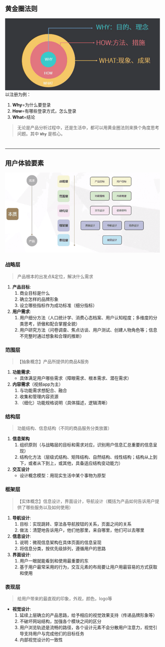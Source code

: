 ## 黄金圈法则
![alt](images/2_1.png)
以注册为例：   
1. **Why**=为什么要登录
2. **How**=有哪些登录方式，怎么登录
3. **What**=结论

>无论是产品分析过程中，还是生活中，都可以用黄金圈法则来换个角度思考问题。其中 **`Why`** 是核心。

#   
---
## 用户体验要素
![alt](images/2_3.png) 

### 战略层
>产品根本的出发点&定位，解决什么需求
1. **产品目标**:
    1. 商业目标是什么 
    2. 确立怎样的品牌形象 
    3. 设立哪些指标作为成功标准（细分指标） 
2. **用户需求**:
    1. 用户细分方法（人口统计学、消费心态档案、用户认知程度；多维度的分类思考，骄傲和配合掌握全貌） 
    2. 用户研究方法（问卷调查、焦点访谈、用户测试、创建人物角色等；信息不完整时通过想象和合理的推断）



### 范围层
>【抽象概念】产品所提供的商品&服务
1. **功能需求**:
    - 具体满足用户哪些需求（障眼需求、根本需求、潜在需求） 
2. **内容需求**（视频app为主）
    1. 与功能需求想配合、融合 
    2. 收集和管理内容资源 
    3. （细化）功能规格说明（具体描述，逻辑清晰）



### 结构层
>功能结构、信息结构（不同的商品服务分类放置）
1. **信息架构**
    1. 组织原则（与战略层的目标和需求对应，识别用户信息汇总重要的信息呈现）
    2. 结构化方法（层级式结构、矩阵结构、自然结构、线性结构；结构从上到下，或者从下到上，或其他，具备适应结构变动能力） 
2. **交互设计** 
    - 设计概念模型：用现实生活中某个事物为原型

### 框架层
>【实体概念】信息设计，界面设计，导航设计（概括为产品如何告诉用户提供了哪些服务以及如何使用）
1. **导航设计**:
    1. 目标：实现跳转、穿法各导航按钮的关系，页面之间的关系
    2. 做法：清楚地告诉用户，他们他那里，来自哪里，他们可以去哪里 
2. **信息设计**:
    1. 说明：微观信息架构在具体页面的信息呈现
    2. 将信息分类，按优先级排列，遵循用户的思路
3. **界面设计**:
    1. 用户一眼就能看到和使用最重要的东
    2. 基于用户最常采用的行为，交互元素的布局要让用户用最容易的方式获取和使用

### 表现层
>给用户带来的最直观的印象，外观，颜色，logo等
- **视觉设计**:
    1. 延续上层确立的产品思路，给予相应的视觉效果支持（传递品牌形象等）
    2. 不破坏网站结构，加强各个模块之间的区分
    3. 用户浏览轨迹是流畅的路径，各个设计元素不会分散用户注意力，视觉引导支持用户与完成他们的目标任务
    4. 内部视觉设计的一致性





